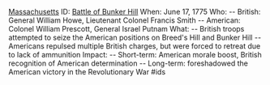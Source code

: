  [Massachusetts](./../massachusetts/)
ID: [Battle of Bunker Hill](./../battle-of-bunker-hill/)
When: June 17, 1775
Who:
-- British: General William Howe, Lieutenant Colonel Francis Smith
-- American: Colonel William Prescott, General Israel Putnam
What:
-- British troops attempted to seize the American positions on Breed's Hill and Bunker Hill
-- Americans repulsed multiple British charges, but were forced to retreat due to lack of ammunition
Impact:
-- Short-term: American morale boost, British recognition of American determination
-- Long-term: foreshadowed the American victory in the Revolutionary War
#ids
